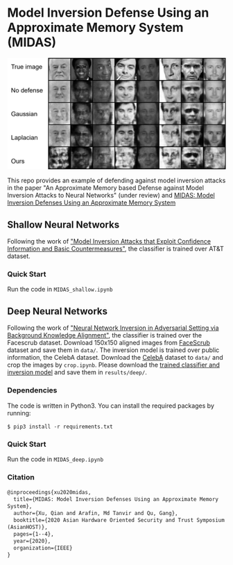 # Model Inversion Defense Using an Approximate Memory System (MIDAS)

![](./results/deep/recon_comparison_76_text.png)

This repo provides an example of defending against model inversion attacks in the 
paper "An Approximate Memory based Defense against Model Inversion Attacks to Neural Networks" (under review) and [MIDAS: Model Inversion Defenses Using an Approximate Memory System](https://ieeexplore.ieee.org/abstract/document/9358254)

## Shallow Neural Networks

Following the work of ["Model Inversion Attacks that Exploit Confidence Information and Basic Countermeasures"](https://dl.acm.org/doi/abs/10.1145/2810103.2813677), the classifier is trained over AT&T dataset.

### Quick Start

Run the code in ```MIDAS_shallow.ipynb```


## Deep Neural Networks

Following the work of ["Neural Network Inversion in Adversarial Setting via Background Knowledge Alignment"](https://dl.acm.org/citation.cfm?id=3354261), the classifier is trained over the Facescrub dataset. Download 150x150 aligned images from [FaceScrub](https://github.com/theothings/facescrub-dataset.git) dataset and save them in ```data/```. The inversion model is trained over public information, the CelebA dataset. Download the [CelebA](http://mmlab.ie.cuhk.edu.hk/projects/CelebA.html) dataset to ```data/``` and crop the images by ```crop.ipynb```. Please download the [trained classifier and inversion model](https://drive.google.com/drive/folders/12TgsgytXNE76FUCd74nSOmpIn8n9TVSd?usp=sharing) and save them in ```results/deep/```.


### Dependencies

The code is written in Python3. You can install the required packages by running:

```
$ pip3 install -r requirements.txt
```

### Quick Start

Run the code in ```MIDAS_deep.ipynb```


### Citation

```
@inproceedings{xu2020midas,
  title={MIDAS: Model Inversion Defenses Using an Approximate Memory System},
  author={Xu, Qian and Arafin, Md Tanvir and Qu, Gang},
  booktitle={2020 Asian Hardware Oriented Security and Trust Symposium (AsianHOST)},
  pages={1--4},
  year={2020},
  organization={IEEE}
}
```
